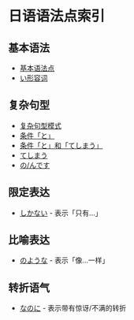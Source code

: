 # 日语语法点索引

## 基本语法
- [基本语法点](basic_grammar_points.md)
- [い形容词](i-adjective.md)

## 复杂句型
- [复杂句型模式](complex_sentence_patterns.md)
- [条件「と」](conditional_to.md)
- [条件「と」和「てしまう」](conditional_to_and_te_shimau.md)
- [てしまう](te_shimau.md)
- [の/んです](node.md)

## 限定表达
- [しかない](shikanai.md) - 表示「只有...」

## 比喻表达
- [のような](noyouna.md) - 表示「像...一样」

## 转折语气
- [なのに](nanoni.md) - 表示带有惊讶/不满的转折